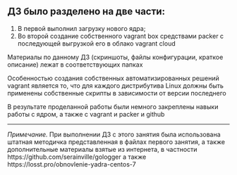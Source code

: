 <h2>ДЗ было разделено на две части:</h2>

<ol><li>В первой выполнил загрузку нового ядра;</li>

<li>Во второй создание собственного vagrant box средствами packer c последующей выгрузкой его в облако vagrant cloud</li></ol>

<p>Материалы  по данному ДЗ (скриншоты, файлы конфигурации, краткое описание) лежат в соответствующих папках</p>

<p>Особенностью создания собственных автоматизированных решений vagrant является то, что для каждого дистрибутива Linux
должны быть применены собственные скрипты в зависимости от версии последнего</p>

<p>В результате проделанной работы были немного закреплены навыки работы с ядром, а также с vagrant и packer и github</p>
<hr>
<p><i>Примечание.</i> При выполнении ДЗ с этого занятия была использована штатная методичка представленная в файлах первого занятия,
а также дополнительные  материалы взятые из интернета, в частности https://github.com/serainville/gologger
а также https://losst.pro/obnovlenie-yadra-centos-7</p>
